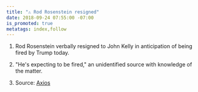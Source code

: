 ```yaml
---
title: "⚠️ Rod Rosenstein resigned"
date: 2018-09-24 07:55:00 -07:00
is_promoted: true
metatags: index,follow
---
```


1. Rod Rosenstein verbally resigned to John Kelly in anticipation of being fired by Trump today.

2. "He's expecting to be fired," an unidentified source with knowledge of the matter.

3. Source: [Axios](https://www.axios.com/rod-rosenstein-resign-justice-department-trump-cf761f4c-fca3-4794-92d4-a56c9e32ff43.html)